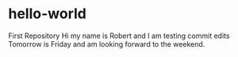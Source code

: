 # hello-world
First Repository
Hi my name is Robert and I am testing commit edits
Tomorrow is Friday and am looking forward to the weekend.
